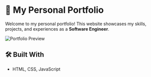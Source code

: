 # 🌟 My Personal Portfolio  

Welcome to my personal portfolio! This website showcases my skills, projects, and experiences as a **Software Engineer**.  

![Portfolio Preview]([https://turki20.github.io/my-portfolio/unnamed.jpg](https://turki20.github.io/my-portfolio/))  

## 🛠️ Built With  
- HTML, CSS, JavaScript  
